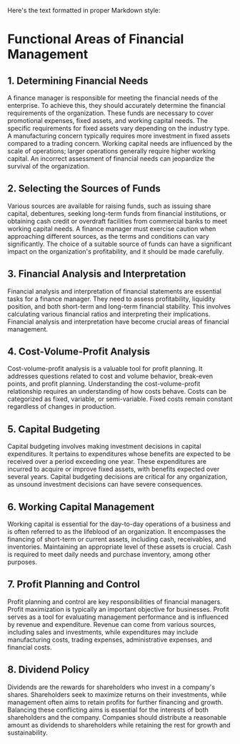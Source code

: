 Here's the text formatted in proper Markdown style:

# Functional Areas of Financial Management

## 1. Determining Financial Needs

A finance manager is responsible for meeting the financial needs of the enterprise. To achieve this, they should accurately determine the financial requirements of the organization. These funds are necessary to cover promotional expenses, fixed assets, and working capital needs. The specific requirements for fixed assets vary depending on the industry type. A manufacturing concern typically requires more investment in fixed assets compared to a trading concern. Working capital needs are influenced by the scale of operations; larger operations generally require higher working capital. An incorrect assessment of financial needs can jeopardize the survival of the organization.

## 2. Selecting the Sources of Funds

Various sources are available for raising funds, such as issuing share capital, debentures, seeking long-term funds from financial institutions, or obtaining cash credit or overdraft facilities from commercial banks to meet working capital needs. A finance manager must exercise caution when approaching different sources, as the terms and conditions can vary significantly. The choice of a suitable source of funds can have a significant impact on the organization's profitability, and it should be made carefully.

## 3. Financial Analysis and Interpretation

Financial analysis and interpretation of financial statements are essential tasks for a finance manager. They need to assess profitability, liquidity position, and both short-term and long-term financial stability. This involves calculating various financial ratios and interpreting their implications. Financial analysis and interpretation have become crucial areas of financial management.

## 4. Cost-Volume-Profit Analysis

Cost-volume-profit analysis is a valuable tool for profit planning. It addresses questions related to cost and volume behavior, break-even points, and profit planning. Understanding the cost-volume-profit relationship requires an understanding of how costs behave. Costs can be categorized as fixed, variable, or semi-variable. Fixed costs remain constant regardless of changes in production.

## 5. Capital Budgeting

Capital budgeting involves making investment decisions in capital expenditures. It pertains to expenditures whose benefits are expected to be received over a period exceeding one year. These expenditures are incurred to acquire or improve fixed assets, with benefits expected over several years. Capital budgeting decisions are critical for any organization, as unsound investment decisions can have severe consequences.

## 6. Working Capital Management

Working capital is essential for the day-to-day operations of a business and is often referred to as the lifeblood of an organization. It encompasses the financing of short-term or current assets, including cash, receivables, and inventories. Maintaining an appropriate level of these assets is crucial. Cash is required to meet daily needs and purchase inventory, among other purposes.

## 7. Profit Planning and Control

Profit planning and control are key responsibilities of financial managers. Profit maximization is typically an important objective for businesses. Profit serves as a tool for evaluating management performance and is influenced by revenue and expenditure. Revenue can come from various sources, including sales and investments, while expenditures may include manufacturing costs, trading expenses, administrative expenses, and financial costs.

## 8. Dividend Policy

Dividends are the rewards for shareholders who invest in a company's shares. Shareholders seek to maximize returns on their investments, while management often aims to retain profits for further financing and growth. Balancing these conflicting aims is essential for the interests of both shareholders and the company. Companies should distribute a reasonable amount as dividends to shareholders while retaining the rest for growth and sustainability.